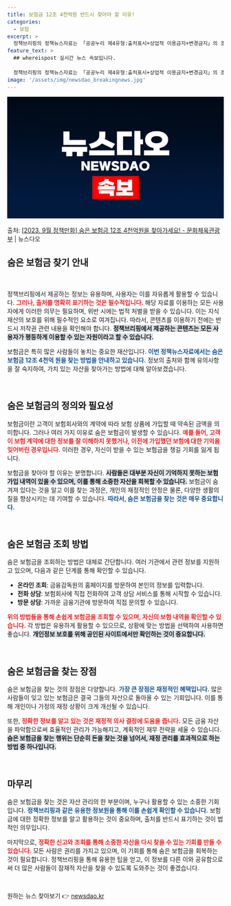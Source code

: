```yaml
---
title: 보험금 12조 4천억원 반드시 찾아야 할 이유!
categories:
  - 보험
excerpt: >
  정책브리핑의 정책뉴스자료는 「공공누리 제4유형:출처표시+상업적 이용금지+변경금지」의 조건에 따라 자유롭게 이…
feature_text: >
  ## whereispost 실시간 뉴스 속보입니다.

  정책브리핑의 정책뉴스자료는 「공공누리 제4유형:출처표시+상업적 이용금지+변경금지」의 조건에 따라 자유롭게 이…
image: '/assets/img/newsdao_breakingnews.jpg'
---
```


![뉴스다오 속보](/assets/img/newsdao_breakingnews.jpg)

<p>출처: <a href="https://newsdao.kr/1830" rel="dofollow">[2023. 9월 정책만화] 숨은 보험금 12조 4천억원을 찾아가세요! - 문화체육관광부</a> | 뉴스다오</p>

<h2 data-ke-size="size26">숨은 보험금 찾기 안내</h2>

<p data-ke-size="size16">&nbsp;</p>

정책브리핑에서 제공하는 정보는 유용하며, 사용자는 이를 자유롭게 활용할 수 있습니다. <b><span style="color: #ee2323;">그러나, 출처를 명확히 표기하는 것은 필수적입니다.</span></b> 해당 자료를 이용하는 모든 사용자에게 이러한 의무는 필요하며, 위반 시에는 법적 처벌을 받을 수 있습니다. 이는 지식 재산의 보호를 위해 필수적인 요소로 여겨집니다. 따라서, 콘텐츠를 이용하기 전에는 반드시 저작권 관련 내용을 확인해야 합니다. <b><span style="background-color: #21538527;">정책브리핑에서 제공하는 콘텐츠는 모든 사용자가 평등하게 이용할 수 있는 자원이라고 할 수 있습니다.</span></b>

보험금은 특히 많은 사람들이 놓치는 중요한 재산입니다. <b><span style="color: #1a5490;">이번 정책뉴스자료에서는 숨은 보험금 12조 4천억 원을 찾는 방법을 안내하고 있습니다.</span></b> 정보의 출처와 함께 유의사항을 잘 숙지하여, 가치 있는 자산을 찾아가는 방법에 대해 알아보겠습니다.

<p data-ke-size="size16">&nbsp;</p>

<h2 data-ke-size="size26">숨은 보험금의 정의와 필요성</h2>

보험금이란 고객이 보험회사와의 계약에 따라 보험 상품에 가입할 때 약속된 금액을 의미합니다. 그러나 여러 가지 이유로 숨은 보험금이 발생할 수 있습니다. <b><span style="color: #ee2323;">예를 들어, 고객이 보험 계약에 대한 정보를 잘 이해하지 못했거나, 이전에 가입했던 보험에 대한 기억을 잊어버린 경우입니다.</span></b> 이러한 경우, 자신이 받을 수 있는 보험금을 챙길 기회를 잃게 됩니다.

보험금을 찾아야 할 이유는 분명합니다. <b><span style="background-color: #21538527;">사람들은 대부분 자신이 기억하지 못하는 보험 가입 내역이 있을 수 있으며, 이를 통해 소중한 자산을 회복할 수 있습니다.</span></b> 보험금이 숨겨져 있다는 것을 알고 이를 찾는 과정은, 개인의 재정적인 안정은 물론, 다양한 생활의 질을 향상시키는 데 기여할 수 있습니다. <b><span style="color: #1a5490;">따라서, 숨은 보험금을 찾는 것은 매우 중요합니다.</span></b>

<p data-ke-size="size16">&nbsp;</p>

<h2 data-ke-size="size26">숨은 보험금 조회 방법</h2>

숨은 보험금을 조회하는 방법은 대체로 간단합니다. 여러 기관에서 관련 정보를 지원하고 있으며, 다음과 같은 단계를 통해 확인할 수 있습니다.

<ul>
    <li><b>온라인 조회</b>: 금융감독원의 홈페이지를 방문하여 본인의 정보를 입력합니다.</li>
    <li><b>전화 상담</b>: 보험회사에 직접 전화하여 고객 상담 서비스를 통해 시작할 수 있습니다.</li>
    <li><b>방문 상담</b>: 가까운 금융기관에 방문하여 직접 문의할 수 있습니다.</li>
</ul>

<b><span style="color: #ee2323;">위의 방법들을 통해 손쉽게 보험금을 조회할 수 있으며, 자신의 보험 내역을 확인할 수 있습니다.</span></b> 각 방법은 유용하게 활용할 수 있으므로, 상황에 맞는 방법을 선택하여 사용하면 좋습니다. <b><span style="background-color: #21538527;">개인정보 보호를 위해 공인된 사이트에서만 확인하는 것이 중요합니다.</span></b>

<p data-ke-size="size16">&nbsp;</p>

<h2 data-ke-size="size26">숨은 보험금을 찾는 장점</h2>

숨은 보험금을 찾는 것의 장점은 다양합니다. <b><span style="color: #1a5490;">가장 큰 장점은 재정적인 혜택입니다.</span></b> 많은 사람들이 잊고 있는 보험금은 결국 그들의 자산으로 돌아올 수 있는 기회입니다. 이를 통해 개인이나 가정의 재정 상황이 크게 개선될 수 있습니다. 

또한, <b><span style="color: #ee2323;">정확한 정보를 알고 있는 것은 재정적 의사 결정에 도움을 줍니다.</span></b> 모든 금융 자산을 파악함으로써 효율적인 관리가 가능해지고, 계획적인 재무 전략을 세울 수 있습니다. <b><span style="background-color: #21538527;">숨은 보험금을 찾는 행위는 단순히 돈을 찾는 것을 넘어서, 재정 관리를 효과적으로 하는 방법 중 하나입니다.</span></b>

<p data-ke-size="size16">&nbsp;</p>

<h2 data-ke-size="size26">마무리</h2>

숨은 보험금을 찾는 것은 자산 관리의 한 부분이며, 누구나 활용할 수 있는 소중한 기회입니다. <b><span style="color: #1a5490;">정책브리핑과 같은 유용한 정보원을 통해 이를 손쉽게 확인할 수 있습니다.</span></b> 보험금에 대한 정확한 정보를 알고 활용하는 것이 중요하며, 출처를 반드시 표기하는 것이 법적인 의무입니다.

마지막으로, <b><span style="color: #ee2323;">정확한 신고와 조회를 통해 소중한 자산을 다시 찾을 수 있는 기회를 만들 수 있습니다.</span></b> 모든 사람은 권리를 가지고 있으며, 이 기회를 통해 숨은 보험금을 회복하는 것이 필요합니다. 정책브리핑을 통해 유용한 팁을 얻고, 이 정보를 다른 이와 공유함으로써 더 많은 사람들이 잠재적 자산을 찾을 수 있도록 도와주는 것이 좋겠습니다. 

<p data-ke-size="size16">&nbsp;</p> 

원하는 뉴스 찾아보기 👉 <a href="https://newsdao.kr" rel="dofollow">newsdao.kr</a>


